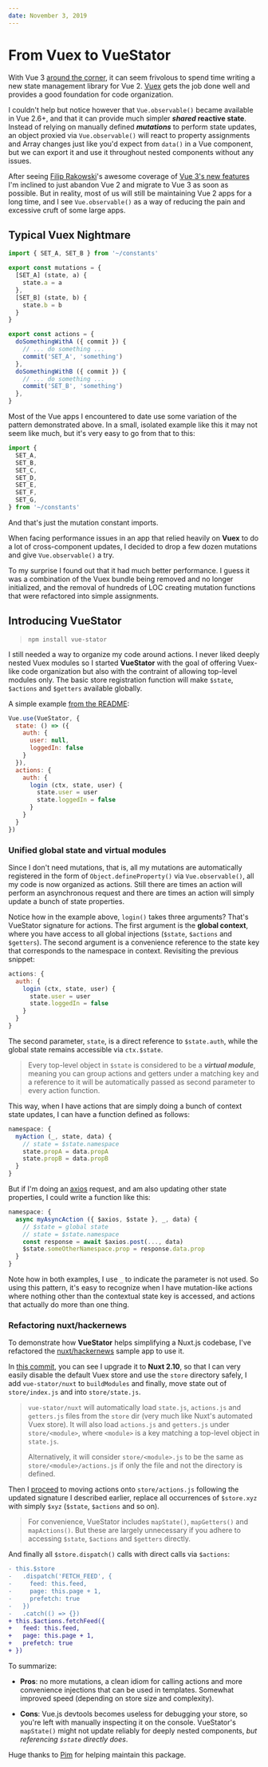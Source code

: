 ```yaml
---
date: November 3, 2019
---
```


# From Vuex to VueStator

With Vue 3 [around the corner](https://github.com/vuejs/vue-next), it can seem 
frivolous to spend time writing a new state management library for Vue 2. 
[Vuex](https://vuex.vuejs.org/) gets the job done well and provides a good 
foundation for code organization.

I couldn't help but notice however that `Vue.observable()` became available in
Vue 2.6+, and that it can provide much simpler **_shared_ reactive state**.
Instead of relying on manually defined **_mutations_** to perform state updates,
an object proxied via `Vue.observable()` will react to property assignments and
Array changes just like you'd expect from `data()` in a Vue component, but we
can export it and use it throughout nested components without any issues.

After seeing [Filip Rakowski](https://twitter.com/filrakowski)'s awesome coverage
of [Vue 3's new features](https://vueschool.io/articles/vuejs-tutorials/exciting-new-features-in-vue-3/) I'm inclined to just abandon Vue 2 and migrate
to Vue 3 as soon as possible. But in reality, most of us will still be 
maintaining Vue 2 apps for a long time, and I see `Vue.observable()` as a way of
reducing the pain and excessive cruft of some large apps.

## Typical Vuex Nightmare

```js
import { SET_A, SET_B } from '~/constants'

export const mutations = {
  [SET_A] (state, a) {
    state.a = a
  },
  [SET_B] (state, b) {
    state.b = b
  }
}

export const actions = {
  doSomethingWithA ({ commit }) {
    // ... do something ...
    commit('SET_A', 'something')
  },
  doSomethingWithB ({ commit }) {
    // ... do something ...
    commit('SET_B', 'something')
  },
}
```

Most of the Vue apps I encountered to date use some variation of the pattern 
demonstrated above. In a small, isolated example like this it may not seem like 
much, but it's very easy to go from that to this:

```js
import {
  SET_A,
  SET_B,
  SET_C,
  SET_D,
  SET_E,
  SET_F,
  SET_G,
} from '~/constants'
```

And that's just the mutation constant imports.

When facing performance issues in an app that relied heavily on **Vuex** to do a
lot of cross-component updates, I decided to drop a few dozen mutations and 
give `Vue.observable()` a try.

To my surprise I found out that it had much better performance. I guess it was 
a combination of the Vuex bundle being removed and no longer initialized, and 
the removal of hundreds of LOC creating mutation functions that were refactored 
into simple assignments.

## Introducing VueStator

> `npm install vue-stator`

I still needed a way to organize my code around actions. I never liked deeply 
nested Vuex modules so I started **VueStator** with the goal of offering 
Vuex-like code organization but also with the contraint of allowing top-level 
modules only. The basic store registration function will make `$state`, 
`$actions` and `$getters` available globally. 

A simple example [from the README](https://github.com/galvez/vue-stator):

```js
Vue.use(VueStator, {
  state: () => ({
    auth: {
      user: null,
      loggedIn: false
    }
  }),
  actions: {
    auth: {
      login (ctx, state, user) {
        state.user = user
        state.loggedIn = false
      }
    }
  }
})
```

### Unified global state and virtual modules

Since I don't need mutations, that is, all my mutations are automatically 
registered in the form of `Object.defineProperty()` via `Vue.observable()`, all 
my code is now organized as actions. Still there are times an action will 
perform an asynchronous request and there are times an action will simply update
a bunch of state properties.

Notice how in the example above, `login()` takes three arguments? That's 
VueStator signature for actions. The first argument is the **global context**,
where you have access to all global injections (`$state`, `$actions` and 
`$getters`). The second argument is a convenience reference to the state key
that corresponds to the namespace in context. Revisiting the previous snippet:

```js
actions: {
  auth: {
    login (ctx, state, user) {
      state.user = user
      state.loggedIn = false
    }
  }
}
```

The second parameter, `state`, is a direct reference to `$state.auth`, while 
the global state remains accessible via `ctx.$state`. 

> Every top-level object in `$state` is considered to be a 
> **_virtual module_**, meaning you can group actions and getters under a 
> matching key and a reference to it will be automatically passed as second
> parameter to every action function.

This way, when I have actions that are simply doing a bunch of context state
updates, I can have a function defined as follows:

```js
namespace: {
  myAction (_, state, data) {
    // state = $state.namespace
    state.propA = data.propA
    state.propB = data.propB
  }
}
```

But if I'm doing an [axios](https://github.com/axios/axios) request, and am also 
updating other state properties, I could write a function like this:

```js
namespace: {
  async myAsyncAction ({ $axios, $state }, _, data) {
    // $state = global state
    // state = $state.namespace
    const response = await $axios.post(..., data)
    $state.someOtherNamespace.prop = response.data.prop
  }
}
```

Note how in both examples, I use `_` to indicate the parameter is not used. So
using this pattern, it's easy to recognize when I have mutation-like actions 
where nothing other than the contextual state key is accessed, and actions that 
actually do more than one thing.

### Refactoring nuxt/hackernews

To demonstrate how **VueStator** helps simplifying a Nuxt.js codebase, I've
refactored the [nuxt/hackernews](http://github.com/nuxt/hackernews) sample 
app to use it.

In [this commit](https://github.com/galvez/hackernews/commit/59ea67bb2caf9d764c85fac438dd60e9ebced809), you can see I upgrade it to 
**Nuxt 2.10**, so that I can very easily disable the default Vuex store and 
use the `store` directory safely, I add `vue-stator/nuxt` to `buildModules` 
and finally, move state out of `store/index.js` and into `store/state.js`.

> `vue-stator/nuxt` will automatically load `state.js`, `actions.js` and 
> `getters.js` files from the `store` dir (very much like Nuxt's automated Vuex 
> store). It will also load `actions.js` and `getters.js` under `store/<module>`,
> where `<module>` is a key matching a top-level object in `state.js`.
>
> Alternatively, it will consider `store/<module>.js` to be the same as 
> `store/<module>/actions.js` if only the file and not the directory is defined.


Then I 
[proceed](https://github.com/galvez/hackernews/commit/545f1e8bfe58527e8121b66beac37113039178b4) 
to moving actions onto `store/actions.js` following the updated
signature I described earlier, replace all occurrences of `$store.xyz` with
simply `$xyz` (`$state`, `$actions` and so on).

> For convenience, VueStator includes `mapState()`, `mapGetters()` and 
> `mapActions()`. But these are largely unnecessary if you adhere to accessing
> `$state`, `$actions` and `$getters` directly.

And finally all `$store.dispatch()` calls with direct calls via `$actions`:

```diff
- this.$store
-   .dispatch('FETCH_FEED', {
-     feed: this.feed,
-     page: this.page + 1,
-     prefetch: true
-   })
-   .catch(() => {})
+ this.$actions.fetchFeed({
+   feed: this.feed,
+   page: this.page + 1,
+   prefetch: true
+ })
```

To summarize:

- **Pros**: no more mutations, a clean idiom for calling actions and 
  more convenience injections that can be used in templates. Somewhat 
  improved speed (depending on store size and complexity).

- **Cons**: Vue.js devtools becomes useless for debugging your store, so you're
  left with manually inspecting it on the console. VueStator's `mapState()` might 
  not update reliably for deeply nested components, _but referencing `$state` 
  directly does_.

Huge thanks to [Pim](https://github.com/pimlie) 
for helping maintain this package.
